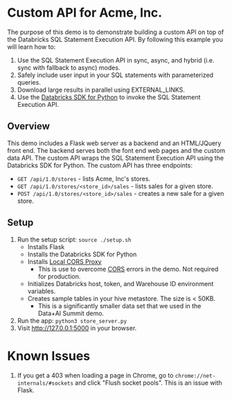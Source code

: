 # Custom API for Acme, Inc.

The purpose of this demo is to demonstrate building a custom API on top of the Databricks SQL Statement Execution API. By following this example you will learn how to:

1. Use the SQL Statement Execution API in sync, async, and hybrid (i.e. sync with fallback to async) modes.
2. Safely include user input in your SQL statements with parameterized queries.
3. Download large results in parallel using EXTERNAL_LINKS.
4. Use the [Databricks SDK for Python](https://github.com/databricks/databricks-sdk-py) to invoke the SQL Statement Execution API.

## Overview

This demo includes a Flask web server as a backend and an HTML/JQuery front end. The backend serves both the font end web pages and the custom data API. The custom API wraps the SQL Statement Execution API using the Databricks SDK for Python. The custom API has three endpoints:

* `GET /api/1.0/stores` - lists Acme, Inc's stores.
* `GET /api/1.0/stores/<store_id>/sales` - lists sales for a given store.
* `POST /api/1.0/stores/<store_id>/sales` - creates a new sale for a given store.

## Setup

1. Run the setup script: `source ./setup.sh`
    - Installs Flask
    - Installs the Databricks SDK for Python
    - Installs [Local CORS Proxy](https://www.npmjs.com/package/local-cors-proxy)
        - This is use to overcome [CORS](https://en.wikipedia.org/wiki/Cross-origin_resource_sharing) errors in the demo. Not required for production.
    - Initializes Databricks host, token, and Warehouse ID environment variables.
    - Creates sample tables in your hive metastore. The size is < 50KB.
        - This is a significantly smaller data set that we used in the Data+AI Summit demo.
2. Run the app: `python3 store_server.py`
3. Visit http://127.0.0.1:5000 in your browser.

# Known Issues

1. If you get a 403 when loading a page in Chrome, go to `chrome://net-internals/#sockets` and click "Flush socket pools". This is an issue with Flask.